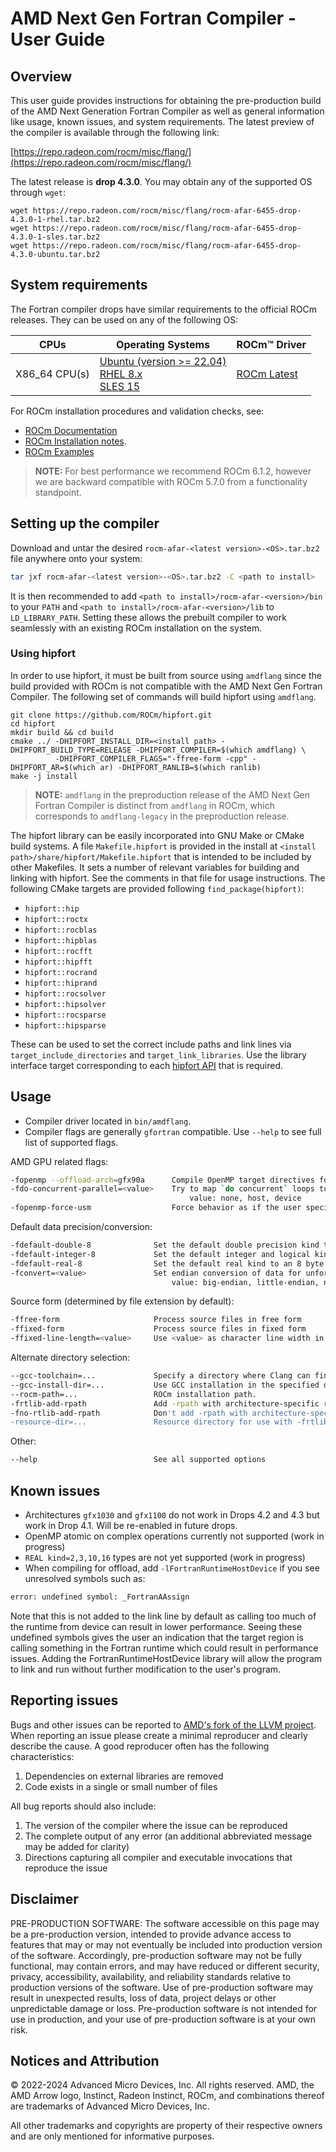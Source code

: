 # AMD Next Gen Fortran Compiler - User Guide

## Overview

This user guide provides instructions for obtaining the pre-production build of the AMD Next Generation Fortran Compiler
as well as general information like usage, known issues, and system requirements. The latest preview of
the compiler is available through the following link:

[https://repo.radeon.com/rocm/misc/flang/](https://repo.radeon.com/rocm/misc/flang/)

The latest release is **drop 4.3.0**. You may obtain any of the supported OS through `wget`:

```shell
wget https://repo.radeon.com/rocm/misc/flang/rocm-afar-6455-drop-4.3.0-1-rhel.tar.bz2
wget https://repo.radeon.com/rocm/misc/flang/rocm-afar-6455-drop-4.3.0-1-sles.tar.bz2
wget https://repo.radeon.com/rocm/misc/flang/rocm-afar-6455-drop-4.3.0-ubuntu.tar.bz2
```

## System requirements

The Fortran compiler drops have similar requirements to the official ROCm releases.
They can be used on any of the following OS:

| CPUs | Operating Systems | ROCm™ Driver |
|----  |-----------------  |------------------ | 
| X86_64 CPU(s) | [Ubuntu (version >= 22.04) <br> RHEL 8.x <br>  SLES 15 ](https://rocm.docs.amd.com/projects/install-on-linux/en/latest/reference/system-requirements.html#supported-operating-systems) | [ROCm Latest](https://rocm.docs.amd.com/en/latest/) |

For ROCm installation procedures and validation checks, see:

* [ROCm Documentation](https://rocm.docs.amd.com)
* [ROCm Installation notes](https://rocm.docs.amd.com/projects/install-on-linux/en/latest/).
* [ROCm Examples](https://github.com/amd/rocm-examples)

>**NOTE:** For best performance we recommend ROCm 6.1.2, however we are backward compatible with ROCm 5.7.0 from a functionality standpoint.

## Setting up the compiler

Download and untar the desired `rocm-afar-<latest version>-<OS>.tar.bz2` file anywhere onto your system:

```bash
tar jxf rocm-afar-<latest version>-<OS>.tar.bz2 -C <path to install>
```

It is then recommended to add `<path to install>/rocm-afar-<version>/bin` to your `PATH` and `<path to install>/rocm-afar-<version>/lib`
to `LD_LIBRARY_PATH`. Setting these allows the prebuilt compiler to work seamlessly with an existing ROCm installation on the system.

### Using hipfort

In order to use hipfort, it must be built from source using `amdflang` since the build provided with ROCm is not compatible with the AMD Next Gen Fortran Compiler.
The following set of commands will build hipfort using `amdflang`.

```shell
git clone https://github.com/ROCm/hipfort.git
cd hipfort
mkdir build && cd build
cmake ../ -DHIPFORT_INSTALL_DIR=<install path> -DHIPFORT_BUILD_TYPE=RELEASE -DHIPFORT_COMPILER=$(which amdflang) \
          -DHIPFORT_COMPILER_FLAGS="-ffree-form -cpp" -DHIPFORT_AR=$(which ar) -DHIPFORT_RANLIB=$(which ranlib)
make -j install
```

>**NOTE:** `amdflang` in the preproduction release of the AMD Next Gen Fortran Compiler is distinct from `amdflang` in ROCm, which corresponds to `amdflang-legacy` in the preproduction release.

The hipfort library can be easily incorporated into GNU Make or CMake build systems.
A file `Makefile.hipfort` is provided in the install at `<install path>/share/hipfort/Makefile.hipfort` that is intended to be included by other Makefiles.
It sets a number of relevant variables for building and linking with hipfort.
See the comments in that file for usage instructions.
The following CMake targets are provided following `find_package(hipfort)`:

- `hipfort::hip`
- `hipfort::roctx`
- `hipfort::rocblas`
- `hipfort::hipblas`
- `hipfort::rocfft`
- `hipfort::hipfft`
- `hipfort::rocrand`
- `hipfort::hiprand`
- `hipfort::rocsolver`
- `hipfort::hipsolver`
- `hipfort::rocsparse`
- `hipfort::hipsparse`

These can be used to set the correct include paths and link lines via `target_include_directories` and `target_link_libraries`.
Use the library interface target corresponding to each [hipfort API](https://rocm.docs.amd.com/projects/hipfort/en/latest/doxygen/html/pages.html) that is required.

## Usage

- Compiler driver located in `bin/amdflang`.
- Compiler flags are generally `gfortran` compatible.  Use `--help` to see full list of supported flags.

AMD GPU related flags:

```bash
-fopenmp --offload-arch=gfx90a      Compile OpenMP target directives for a given GPU (e.g. gfx90a/MI250)
-fdo-concurrent-parallel=<value>    Try to map `do concurrent` loops to OpenMP (on host or device)
                                        value: none, host, device
-fopenmp-force-usm                  Force behavior as if the user specified pragma omp requires unified_shared_memory
 ```

Default data precision/conversion:

```bash
-fdefault-double-8              Set the default double precision kind to an 8 byte wide type
-fdefault-integer-8             Set the default integer and logical kind to an 8 byte wide type
-fdefault-real-8                Set the default real kind to an 8 byte wide type
-fconvert=<value>               Set endian conversion of data for unformatted files
                                    value: big-endian, little-endian, native
 ```

Source form (determined by file extension by default):

```bash
-ffree-form                     Process source files in free form
-ffixed-form                    Process source files in fixed form
-ffixed-line-length=<value>     Use <value> as character line width in fixed mode
```

Alternate directory selection:

```bash
--gcc-toolchain=...             Specify a directory where Clang can find 'include' and 'lib*'
--gcc-install-dir=...           Use GCC installation in the specified directory.
--rocm-path=...                 ROCm installation path.
-frtlib-add-rpath               Add -rpath with architecture-specific resource directory to the linker flags.
-fno-rtlib-add-rpath            Don't add -rpath with architecture-specific resource directory to the linker flags.
-resource-dir=...               Resource directory for use with -frtlib-add-rpath
 ```

Other:

```bash
--help                          See all supported options
```

## Known issues

- Architectures `gfx1030` and `gfx1100` do not work in Drops 4.2 and 4.3 but work in Drop 4.1. Will be re-enabled in future drops.
- OpenMP atomic on complex operations currently not supported (work in progress)
- `REAL kind=2,3,10,16` types are not yet supported (work in progress)
- When compiling for offload, add `-lFortranRuntimeHostDevice` if you see unresolved symbols such as:

```bash
error: undefined symbol: _FortranAAssign
```

Note that this is not added to the link line by default as calling too much of the runtime from device can result in lower performance.
Seeing these undefined symbols gives the user an indication that the target region is calling something in the Fortran runtime which could
result in performance issues. Adding the FortranRuntimeHostDevice library will allow the program to link and run without further
modification to the user's program.

## Reporting issues

Bugs and other issues can be reported to [AMD's fork of the LLVM project](https://github.com/ROCm/llvm-project/issues).
When reporting an issue please create a minimal reproducer and clearly describe the cause.
A good reproducer often has the following characteristics:

1. Dependencies on external libraries are removed
2. Code exists in a single or small number of files

All bug reports should also include:

1. The version of the compiler where the issue can be reproduced
2. The complete output of any error (an additional abbreviated message may be added for clarity)
3. Directions capturing all compiler and executable invocations that reproduce the issue

## Disclaimer

PRE-PRODUCTION SOFTWARE:  The software accessible on this page may be a pre-production version, intended to provide advance access to features
that may or may not eventually be included into production version of the software.  Accordingly, pre-production software may not be fully
functional, may contain errors, and may have reduced or different security, privacy, accessibility, availability, and reliability standards
relative to production versions of the software. Use of pre-production software may result in unexpected results, loss of data, project delays
or other unpredictable damage or loss.  Pre-production software is not intended for use in production, and your use of pre-production software
is at your own risk.

## Notices and Attribution

© 2022-2024 Advanced Micro Devices, Inc. All rights reserved. AMD, the AMD Arrow logo, Instinct, Radeon Instinct, ROCm, and combinations thereof are trademarks of Advanced Micro Devices, Inc.

All other trademarks and copyrights are property of their respective owners and are only mentioned for informative purposes.
